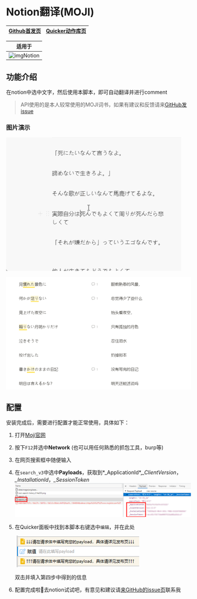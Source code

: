 # Notion翻译(MOJI)

| [Github首发页](https://github.com/StanHustler/Quicker-scripts/tree/master/Notion翻译(MOJI)) | [Quicker动作库页](https://getquicker.net/Sharedaction?code=0577f610-1d14-45c9-7caf-08d9de3be7af) |
| :----------------------------------------------------------: | ------------------------------------------------------------ |



|                            适用于                            |
| :----------------------------------------------------------: |
| ![img](https://files.getquicker.net/_icons/96F1EA342BC054E4DCDDE9BE79B4330AE091EF24.png)Notion | 

## 功能介绍

在notion中选中文字，然后使用本脚本，即可自动翻译并进行comment

> API使用的是本人较常使用的MOJI词书，如果有建议和反馈请来[GitHub发issue](https://github.com/StanHustler/Quicker-scripts/issues)

### 图片演示

![preview](./docs/preview.gif)

![preview2](./docs/preview2.png)

## 配置

安装完成后，需要进行配置才能正常使用，具体如下：

1. 打开[Moji官网](https://www.mojidict.com/)

2. 按下`F12`并选中**Network** (也可以用任何熟悉的抓包工具，burp等)

3. 在网页搜索框中随便输入

4. 在`search_v3`中选中**Payloads**，获取到*_ApplicationId*,*_ClientVersion*，*_InstallationId*，*_SessionToken*
   ![guide1](./docs/guide1.png)

5. 在Quicker面板中找到本脚本右键选中`编辑`，并在此处

   ![guide2](./docs/guide2.png)

   双击并填入第四步中得到的信息

6. 配置完成啦👻去notion试试吧，有意见和建议请[来GitHub的issue页](https://github.com/StanHustler/Quicker-scripts/issues)联系我
